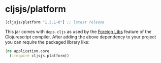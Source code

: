 # cljsjs/platform

[](dependency)
```clojure
[cljsjs/platform "1.3.1-0"] ;; latest release
```
[](/dependency)

This jar comes with `deps.cljs` as used by the [Foreign Libs][flibs] feature
of the Clojurescript compiler. After adding the above dependency to your project
you can require the packaged library like:

```clojure
(ns application.core
  (:require cljsjs.platform))
```

[flibs]: https://github.com/clojure/clojurescript/wiki/Packaging-Foreign-Dependencies
